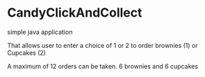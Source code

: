 # CandyClickAndCollect
simple java application

That allows user to enter a choice of 1 or 2 to order brownies (1) or Cupcakes (2)

A maximum of 12 orders can be taken. 6 brownies and 6 cupcakes


